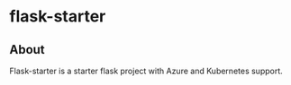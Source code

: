 # flask-starter
## About
Flask-starter is a starter flask project with Azure and Kubernetes support. 
